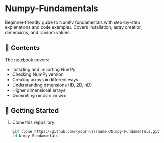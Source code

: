 # Numpy-Fundamentals
Beginner-friendly guide to NumPy fundamentals with step-by-step explanations and code examples. Covers installation, array creation, dimensions, and random values.

## 📘 Contents
The notebook covers:
- Installing and importing NumPy  
- Checking NumPy version  
- Creating arrays in different ways  
- Understanding dimensions (1D, 2D, nD)  
- Higher dimensional arrays  
- Generating random values  

## 🚀 Getting Started
1. Clone this repository:
   ```bash
   git clone https://github.com/<your-username>/Numpy-Fundamentals.git
   cd Numpy-Fundamentals
